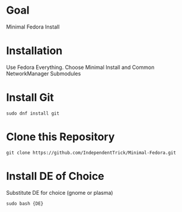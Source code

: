 # Goal

Minimal Fedora Install

# Installation

Use Fedora Everything.
Choose Minimal Install and Common NetworkManager Submodules

# Install Git

```
sudo dnf install git
```

# Clone this Repository

```
git clone https://github.com/IndependentTrick/Minimal-Fedora.git
```

# Install DE of Choice
Substitute DE for choice (gnome or plasma)
```
sudo bash {DE}
```

